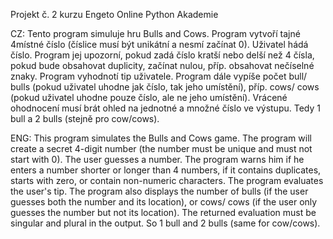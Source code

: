 Projekt č. 2 kurzu Engeto Online Python Akademie

CZ:
Tento program simuluje hru Bulls and Cows. Program vytvoří tajné 4místné číslo (číslice musí být unikátní a nesmí začínat 0). Uživatel hádá číslo. Program jej upozorní, pokud zadá číslo kratší nebo delší než 4 čísla, pokud bude obsahovat duplicity, začínat nulou, příp. obsahovat nečíselné znaky. Program vyhodnotí tip uživatele. Program dále vypíše počet bull/ bulls (pokud uživatel uhodne jak číslo, tak jeho umístění), příp. cows/ cows (pokud uživatel uhodne pouze číslo, ale ne jeho umístění). Vrácené ohodnocení musí brát ohled na jednotné a množné číslo ve výstupu. Tedy 1 bull a 2 bulls (stejně pro cow/cows).

ENG:
This program simulates the Bulls and Cows game. The program will create a secret 4-digit number (the number must be unique and must not start with 0). The user guesses a number. The program warns him if he enters a number shorter or longer than 4 numbers, if it contains duplicates, starts with zero, or contain non-numeric characters. The program evaluates the user's tip. The program also displays the number of bulls (if the user guesses both the number and its location), or cows/ cows (if the user only guesses the number but not its location). The returned evaluation must be singular and plural in the output. So 1 bull and 2 bulls (same for cow/cows).
